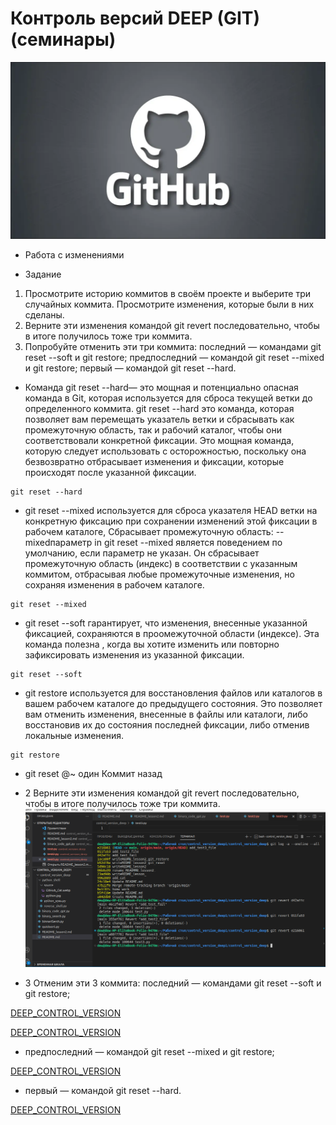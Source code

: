 # Контроль версий DEEP (GIT) (семинары)

![DEEP_CONTROL_VERSION](https://github.com/DRain777/control_version_deep/blob/main/python_shell/source/GitHub_Cat.webp)

* Работа с изменениями 

* Задание 
1. Просмотрите историю коммитов в своём проекте и выберите три случайных коммита. Просмотрите изменения, которые были в них сделаны.
2. Верните эти изменения командой git revert последовательно, чтобы в итоге получилось тоже три коммита.
3. Попробуйте отменить эти три коммита:
 последний — командами git reset --soft и git restore;
 предпоследний — командой git reset --mixed и git restore;
 первый — командой git reset --hard.

* Команда git reset --hard— это мощная и потенциально опасная команда в Git, которая          используется для сброса текущей ветки до определенного коммита.
git reset --hard это команда, которая позволяет вам перемещать указатель ветки и сбрасывать как промежуточную область, так и рабочий каталог, чтобы они соответствовали конкретной фиксации. Это мощная команда, которую следует использовать с осторожностью, поскольку она безвозвратно отбрасывает изменения и фиксации, которые происходят после указанной фиксации.

```
git reset --hard
```
*  git reset --mixed используется для сброса указателя HEAD ветки на конкретную фиксацию при сохранении изменений этой фиксации в рабочем каталоге,
Сбрасывает промежуточную область: --mixedпараметр in git reset --mixed является поведением по умолчанию, если параметр не указан. Он сбрасывает промежуточную область (индекс) в соответствии с указанным коммитом, отбрасывая любые промежуточные изменения, но сохраняя изменения в рабочем каталоге.
```
git reset --mixed
```
* git reset --soft гарантирует, что изменения, внесенные указанной фиксацией, сохраняются в    проомежуточной области (индексе). 
 Эта команда полезна , когда вы хотите изменить или повторно зафиксировать изменения из указанной фиксации.
```
git reset --soft
```
* git restore используется для восстановления файлов или каталогов в вашем рабочем каталоге до предыдущего состояния. Это позволяет вам отменить изменения, внесенные в файлы или каталоги, либо восстановив их до состояния последней фиксации, либо отменив локальные изменения.
```
git restore 
```
* git reset @~ один Коммит назад




 * 2 Верните эти изменения командой git revert последовательно, чтобы в итоге получилось тоже  три коммита.
![DEEP_CONTROL_VERSION](https://github.com/DRain777/control_version_deep/blob/main/python_shell/source/1_git_revert_3commit.png)



* 3  Отменим эти 3 коммита:
    последний — командами git reset --soft и git restore;


[DEEP_CONTROL_VERSION](https://github.com/DRain777/control_version_deep/blob/main/python_shell/source/2_reset_soft.png)

[DEEP_CONTROL_VERSION](https://github.com/DRain777/control_version_deep/blob/main/python_shell/source/3_Restore_staged.png)

 * предпоследний — командой git reset --mixed и git restore;

[DEEP_CONTROL_VERSION](https://github.com/DRain777/control_version_deep/blob/main/python_shell/source/4.png)



* первый — командой git reset --hard.

[DEEP_CONTROL_VERSION](https://github.com/DRain777/control_version_deep/blob/main/python_shell/source/5.png)











    















